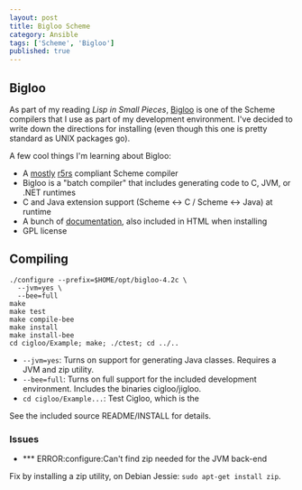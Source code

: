 ```yaml
---
layout: post
title: Bigloo Scheme
category: Ansible
tags: ['Scheme', 'Bigloo']
published: true
---
```


## Bigloo

As part of my reading *Lisp in Small Pieces*, [Bigloo](http://www-sop.inria.fr/mimosa/fp/Bigloo/) is one of the Scheme compilers that I use as part of my development environment. I've decided to write down the directions for installing (even though this one is pretty standard as UNIX packages go).

A few cool things I'm learning about Bigloo:
* A [mostly](http://www-sop.inria.fr/mimosa/fp/Bigloo/bigloo-1.html#Features) [r5rs](http://www.schemers.org/Documents/Standards/R5RS/) compliant Scheme compiler
* Bigloo is a "batch compiler" that includes generating code to C, JVM, or .NET runtimes
* C and Java extension support (Scheme <-> C / Scheme <-> Java) at runtime
* A bunch of [documentation](http://www-sop.inria.fr/mimosa/fp/Bigloo/bigloo-3.html#Documentation), also included in HTML when installing
* GPL license

## Compiling

```
./configure --prefix=$HOME/opt/bigloo-4.2c \
  --jvm=yes \
  --bee=full
make
make test
make compile-bee
make install
make install-bee
cd cigloo/Example; make; ./ctest; cd ../..
```

* `--jvm=yes`: Turns on support for generating Java classes. Requires a JVM and zip utility.
* `--bee=full`: Turns on full support for the included development environment. Includes the binaries cigloo/jigloo.
* `cd cigloo/Example...`: Test Cigloo, which is the

See the included source README/INSTALL for details.

### Issues

* *** ERROR:configure:Can't find zip needed for the JVM back-end

Fix by installing a zip utility, on Debian Jessie: `sudo apt-get install zip`.
